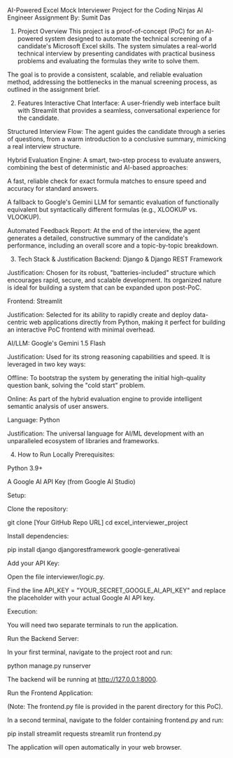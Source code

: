 AI-Powered Excel Mock Interviewer
Project for the Coding Ninjas AI Engineer Assignment
By: Sumit Das

1. Project Overview
This project is a proof-of-concept (PoC) for an AI-powered system designed to automate the technical screening of a candidate's Microsoft Excel skills. The system simulates a real-world technical interview by presenting candidates with practical business problems and evaluating the formulas they write to solve them.

The goal is to provide a consistent, scalable, and reliable evaluation method, addressing the bottlenecks in the manual screening process, as outlined in the assignment brief.

2. Features
Interactive Chat Interface: A user-friendly web interface built with Streamlit that provides a seamless, conversational experience for the candidate.

Structured Interview Flow: The agent guides the candidate through a series of questions, from a warm introduction to a conclusive summary, mimicking a real interview structure.

Hybrid Evaluation Engine: A smart, two-step process to evaluate answers, combining the best of deterministic and AI-based approaches:

A fast, reliable check for exact formula matches to ensure speed and accuracy for standard answers.

A fallback to Google's Gemini LLM for semantic evaluation of functionally equivalent but syntactically different formulas (e.g., XLOOKUP vs. VLOOKUP).

Automated Feedback Report: At the end of the interview, the agent generates a detailed, constructive summary of the candidate's performance, including an overall score and a topic-by-topic breakdown.

3. Tech Stack & Justification
Backend: Django & Django REST Framework

Justification: Chosen for its robust, "batteries-included" structure which encourages rapid, secure, and scalable development. Its organized nature is ideal for building a system that can be expanded upon post-PoC.

Frontend: Streamlit

Justification: Selected for its ability to rapidly create and deploy data-centric web applications directly from Python, making it perfect for building an interactive PoC frontend with minimal overhead.

AI/LLM: Google's Gemini 1.5 Flash

Justification: Used for its strong reasoning capabilities and speed. It is leveraged in two key ways:

Offline: To bootstrap the system by generating the initial high-quality question bank, solving the "cold start" problem.

Online: As part of the hybrid evaluation engine to provide intelligent semantic analysis of user answers.

Language: Python

Justification: The universal language for AI/ML development with an unparalleled ecosystem of libraries and frameworks.

4. How to Run Locally
Prerequisites:

Python 3.9+

A Google AI API Key (from Google AI Studio)

Setup:

Clone the repository:

git clone [Your GitHub Repo URL]
cd excel_interviewer_project

Install dependencies:

pip install django djangorestframework google-generativeai

Add your API Key:

Open the file interviewer/logic.py.

Find the line API_KEY = "YOUR_SECRET_GOOGLE_AI_API_KEY" and replace the placeholder with your actual Google AI API key.

Execution:

You will need two separate terminals to run the application.

Run the Backend Server:

In your first terminal, navigate to the project root and run:

python manage.py runserver

The backend will be running at http://127.0.0.1:8000.

Run the Frontend Application:

(Note: The frontend.py file is provided in the parent directory for this PoC).

In a second terminal, navigate to the folder containing frontend.py and run:

pip install streamlit requests
streamlit run frontend.py

The application will open automatically in your web browser.